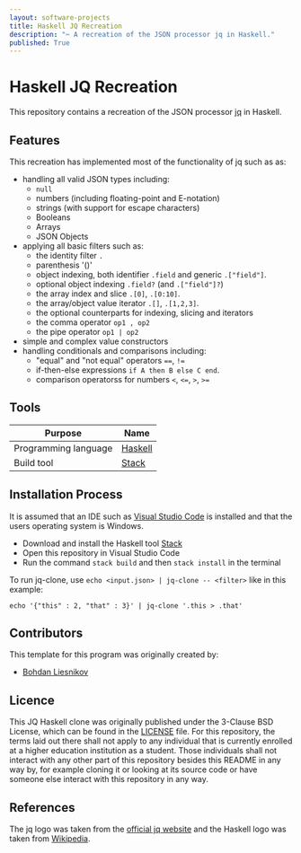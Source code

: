 ```yaml
---
layout: software-projects
title: Haskell JQ Recreation
description: "✂️ A recreation of the JSON processor jq in Haskell."
published: True
---
```


# Haskell JQ Recreation

This repository contains a recreation of the JSON processor [jq](https://stedolan.github.io/jq/) in Haskell.

## Features

This recreation has implemented most of the functionality of jq such as as:

-  handling all valid JSON types including:
    - `null`
    - numbers (including floating-point and E-notation)
    - strings (with support for escape characters)
    - Booleans
    - Arrays
    - JSON Objects
- applying all basic filters such as:  
    - the identity filter `.`
    - parenthesis '()'
    - object indexing, both identifier `.field` and generic `.["field"]`. 
    - optional object indexing `.field?` (and `.["field"]?`)
    - the array index and slice `.[0]`, `.[0:10]`. 
    - the array/object value iterator `.[]`, `.[1,2,3]`. 
    - the optional counterparts for indexing, slicing and iterators
    - the comma operator `op1 , op2`
    - the pipe operator `op1 | op2` 
- simple and complex value constructors
- handling conditionals and comparisons including:
    - "equal" and "not equal" operators `==`, `!=`
    - if-then-else expressions `if A then B else C end`.
    - comparison operatorss for numbers `<`, `<=`, `>`, `>=`

## Tools

| Purpose                                                        | Name                                      |
|----------------------------------------------------------------|-------------------------------------------|
| Programming language                                           | [Haskell](https://www.haskell.org/)       |
| Build tool                                           | [Stack](https://docs.haskellstack.org/en/stable/README/)       |

## Installation Process

It is assumed that an IDE such as [Visual Studio Code](https://code.visualstudio.com/) is installed and that the users operating system is Windows.

- Download and install the Haskell tool [Stack](https://docs.haskellstack.org/en/stable/README/)
- Open this repository in Visual Studio Code
- Run the command `stack build` and then `stack install` in the terminal

To run jq-clone, use `echo <input.json> | jq-clone -- <filter>` like in this example:

    echo '{"this" : 2, "that" : 3}' | jq-clone '.this > .that'

## Contributors

This template for this program was originally created by:
- [Bohdan Liesnikov](https://github.com/liesnikov)

## Licence

This JQ Haskell clone was originally published under the 3-Clause BSD License, which can be found in the [LICENSE](LICENSE) file. For this repository, the terms laid out there shall not apply to any individual that is currently enrolled at a higher education institution as a student. Those individuals shall not interact with any other part of this repository besides this README in any way by, for example cloning it or looking at its source code or have someone else interact with this repository in any way.

## References

The jq logo was taken from the [official jq website](https://stedolan.github.io/jq/jq.png) and the Haskell logo was taken from [Wikipedia](https://de.wikipedia.org/wiki/Datei:Haskell-Logo.svg). 
